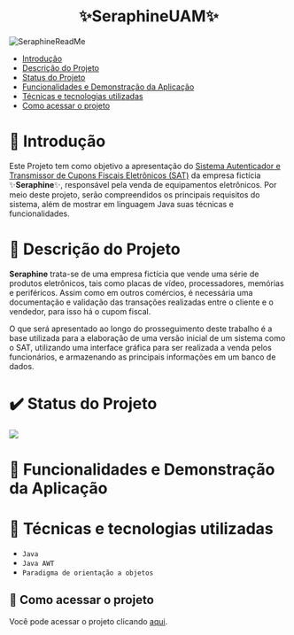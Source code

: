 ﻿<h1 align="center">✨SeraphineUAM✨</h1> 
 
![SeraphineReadMe](https://user-images.githubusercontent.com/105549948/170838957-35849cc3-ed48-443b-9c5a-2c7578ace30b.png)

* [Introdução](#Introdução)
* [Descrição do Projeto](#descrição-do-projeto)
* [Status do Projeto](#status-do-projeto)
* [Funcionalidades e Demonstração da Aplicação](#funcionalidades-e-demonstração-da-aplicação)
* [Técnicas e tecnologias utilizadas](#técnicas-e-tecnologias-utilizadas)
* [Como acessar o projeto](#como-acessar-o-projeto)

# 📘 Introdução
  Este Projeto tem como objetivo a apresentação do [Sistema Autenticador e Transmissor de Cupons Fiscais Eletrônicos (SAT)](https://portal.fazenda.sp.gov.br/servicos/sat) da empresa fictícia ✨**Seraphine**✨, responsável pela venda de equipamentos eletrônicos. Por meio deste projeto, serão compreendidos os principais requisitos do sistema, além de mostrar em linguagem Java suas técnicas e funcionalidades.

# 📖 Descrição do Projeto
  **Seraphine** trata-se de uma empresa fictícia que vende uma série de produtos eletrônicos, tais como placas de vídeo, processadores, memórias e periféricos. Assim como em outros comércios, é necessária uma documentação e validação das transações realizadas entre o cliente e o vendedor, para isso há o cupom fiscal.
<p>O que será apresentado ao longo do prosseguimento deste trabalho é a base utilizada para a elaboração de uma versão inicial de um sistema como o SAT, utilizando uma interface gráfica para ser realizada a venda pelos funcionários, e armazenando as principais informações em um banco de dados.


# ✔️ Status do Projeto
<img src="http://img.shields.io/static/v1?label=STATUS&message=EM%20DESENVOLVIMENTO&color=GREEN&style=for-the-badge"/>
</p>

# 🔧 Funcionalidades e Demonstração da Aplicação

# 🤖 Técnicas e tecnologias utilizadas

- ``Java``
- ``Java AWT``
- ``Paradigma de orientação a objetos``

## 📁 Como acessar o projeto
Você pode acessar o projeto clicando [aqui](https://github.com/RaphaelRapisardi2003/SeraphineUAM/tree/main/Projeto/SeraphineUAM).
